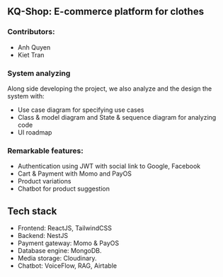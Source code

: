 ## KQ-Shop: E-commerce platform for clothes
### Contributors: 
 - Anh Quyen
 - Kiet Tran
### System analyzing
Along side developing the project, we also analyze and the design the system with: 
 - Use case diagram for specifying use cases
 - Class & model diagram and State & sequence diagram  for analyzing code 
 - UI roadmap

### Remarkable features: 

 - Authentication using JWT with social link to Google, Facebook 
 - Cart & Payment with Momo and PayOS
 - Product variations
 - Chatbot for product suggestion

## Tech stack
 - Frontend: ReactJS, TailwindCSS
 - Backend: NestJS
 - Payment gateway: Momo & PayOS
 - Database engine: MongoDB.
 - Media storage: Cloudinary.
 - Chatbot: VoiceFlow, RAG, Airtable
